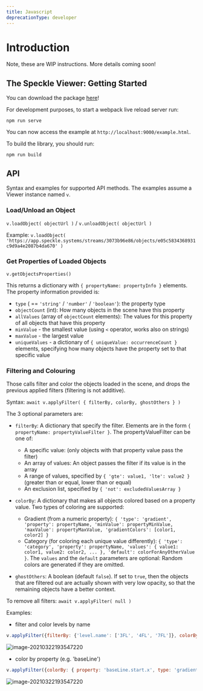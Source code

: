 ```yaml
---
title: Javascript
deprecationType: developer
---
```


<Banner />

# Introduction

Note, these are WIP instructions. More details coming soon!

## The Speckle Viewer: Getting Started

You can download the package [here](https://github.com/specklesystems/speckle-server/tree/main/packages/viewer)!

For development purposes, to start a webpack live reload server run:

```console
npm run serve
```

You can now access the example at `http://localhost:9000/example.html`.

To build the library, you should run:

```console
npm run build
```

## API

Syntax and examples for supported API methods. The examples assume a Viewer instance named `v`.

### Load/Unload an Object
`v.loadObject( objectUrl )` / `v.unloadObject( objectUrl )`

Example: `v.loadObject( 'https://app.speckle.systems/streams/3073b96e86/objects/e05c5834368931c9d9a4e2087b4da670' )`

### Get Properties of Loaded Objects
`v.getObjectsProperties()`

This returns a dictionary with `{ propertyName: propertyInfo }` elements. The property information provided is:
 - `type` ( == `'string'` / `'number'` / `'boolean'`): the property type
 - `objectCount` (int): How many objects in the scene have this property
 - `allValues` (array of `objectCount` elements): The values for this property of all objects that have this property
 - `minValue` - the smallest value (using `<` operator, works also on strings)
 - `maxValue` - the largest value
 - `uniqueValues` - a dictionary of `{ uniqueValue: occurrenceCount }` elements, specifying how many objects have the property set to that specific value

### Filtering and Colouring
Those calls filter and color the objects loaded in the scene, and drops the previous applied filters (filtering is not additive).

Syntax: `await v.applyFilter( { filterBy, colorBy, ghostOthers } )`

The 3 optional parameters are:
 - `filterBy`: A dictionary that specify the filter. Elements are in the form `{ propertyName: propertyValueFilter }`. The propertyValueFilter can be one of:
   - A specific value: (only objects with that property value pass the filter)
   - An array of values: An object passes the filter if its value is in the array
   - A range of values, specified by `{ 'gte': value1, 'lte': value2 }` (greater than or equal, lower than or equal)
   - An exclusion list, specified by `{ 'not': excludedValuesArray }`

 - `colorBy`: A dictionary that makes all objects colored based on a property value. Two types of coloring are supported:
   - Gradient (from a numeric property): `{ 'type': 'gradient', 'property': propertyName, 'minValue': propertyMinValue, 'maxValue': propertyMaxValue, 'gradientColors': [color1, color2] }`
   - Category (for coloring each unique value differently): `{ 'type': 'category', 'property': propertyName, 'values': { value1: color1, value2: color2, ... }, 'default': colorForAnyOtherValue }`. The `values` and the `default` parameters are optional: Random colors are generated if they are omitted.

 - `ghostOthers`: A boolean (default `false`). If set to `true`, then the objects that are filtered out are actually shown with very low opacity, so that the remaining objects have a better context.


To remove all filters: `await v.applyFilter( null )`

Examples:

- filter and color levels by name
```js
v.applyFilter({filterBy: {'level.name': ['3FL', '4FL', '7FL']}, colorBy: { property: 'level.name', type: 'category', values: {'3FL': '#F0FFFF', '4FL': '#6495ED', '7FL': '#7B68EE'} }, ghostOthers: true } )
```

![image-20210322193547220](./img/image-20211206-viewer-filter-color.png)

- color by property (e.g. 'baseLine')
```js
v.applyFilter({colorBy: { property: 'baseLine.start.x', type: 'gradient', minValue: -7200, maxValue: 33000, 'gradientColors': ['white', 'CornflowerBlue', 'BlueViolet'] } } )
```

![image-20210322193547220](./img/image-20211206-viewer-color-gradient.png)
